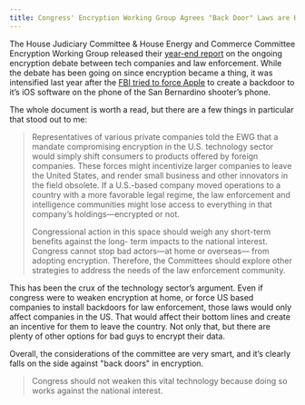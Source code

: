 ```yaml
---
title: Congress' Encryption Working Group Agrees "Back Door" Laws are Harmful
---
```


The House Judiciary Committee & House Energy and Commerce Committee Encryption Working Group released their [year-end report][1] on the ongoing encryption debate between tech companies and law enforcement. While the debate has been going on since encryption became a thing, it was intensified last year after the [FBI tried to force Apple][2] to create a backdoor to it’s iOS software on the phone of the San Bernardino shooter’s phone.

The whole document is worth a read, but there are a few things in particular that stood out to me:

> Representatives of various private companies told the EWG that a mandate 
> compromising encryption in the U.S. technology sector would simply shift 
> consumers to products offered by foreign companies. These forces might 
> incentivize larger companies to leave the United States, and render small 
> business and other innovators in the field obsolete. If a U.S.-based company 
> moved operations to a country with a more favorable legal regime, the law 
> enforcement and intelligence communities might lose access to everything in 
> that company’s holdings—encrypted or not.
> 
> Congressional action in this space should weigh any short-term benefits 
> against the long- term impacts to the national interest. Congress cannot stop 
> bad actors—at home or overseas— from adopting encryption. Therefore, the 
> Committees should explore other strategies to address the needs of the law 
> enforcement community.

This has been the crux of the technology sector’s argument. Even if congress were to weaken encryption at home, or force US based companies to install backdoors for law enforcement, those laws would only affect companies in the US. That would affect their bottom lines and create an incentive for them to leave the country. Not only that, but there are plenty of other options for bad guys to encrypt their data.

Overall, the considerations of the committee are very smart, and it’s clearly falls on the side against "back doors" in encryption.

> Congress should not weaken this vital technology because doing so works 
> against the national interest.

[1]: https://web.archive.org/web/20170104234052/https://judiciary.house.gov/wp-content/uploads/2016/12/20161220EWGFINALReport.pdf
[2]: https://web.archive.org/web/20170104234052/http://www.vox.com/2016/2/17/11037748/fbi-apple-san-bernardino